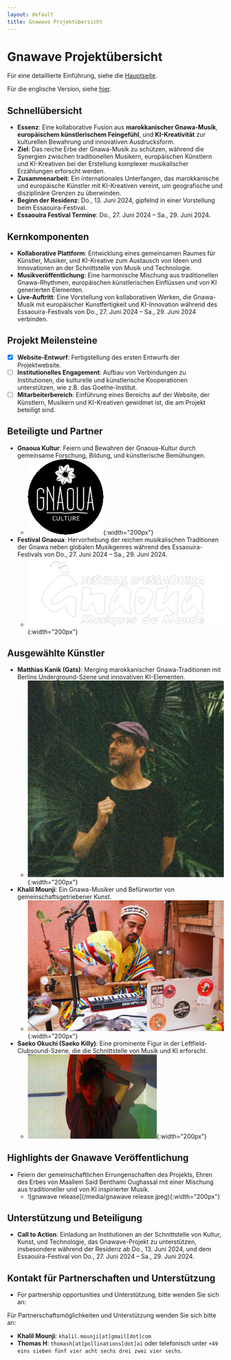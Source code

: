 ```yaml
---
layout: default
title: Gnawave Projektübersicht
---
```


# **Gnawave Projektübersicht**

Für eine detaillierte Einführung, siehe die [Hauptseite](./index-de.html).

Für die englische Version, siehe [hier](./one-pager.html).

## **Schnellübersicht**

- **Essenz**: Eine kollaborative Fusion aus **marokkanischer Gnawa-Musik**, **europäischem künstlerischem Feingefühl**, und **KI-Kreativität** zur kulturellen Bewahrung und innovativen Ausdrucksform.
- **Ziel**: Das reiche Erbe der Gnawa-Musik zu schützen, während die Synergien zwischen traditionellen Musikern, europäischen Künstlern und KI-Kreativen bei der Erstellung komplexer musikalischer Erzählungen erforscht werden.
- **Zusammenarbeit**: Ein internationales Unterfangen, das marokkanische und europäische Künstler mit KI-Kreativen vereint, um geografische und disziplinäre Grenzen zu überwinden.
- **Beginn der Residenz**: Do., 13. Juni 2024, gipfelnd in einer Vorstellung beim Essaouira-Festival.
- **Essaouira Festival Termine**: Do., 27. Juni 2024 – Sa., 29. Juni 2024.

## **Kernkomponenten**

- **Kollaborative Plattform**: Entwicklung eines gemeinsamen Raumes für Künstler, Musiker, und KI-Kreative zum Austausch von Ideen und Innovationen an der Schnittstelle von Musik und Technologie.
- **Musikveröffentlichung**: Eine harmonische Mischung aus traditionellen Gnawa-Rhythmen, europäischen künstlerischen Einflüssen und von KI generierten Elementen.
- **Live-Auftritt**: Eine Vorstellung von kollaborativen Werken, die Gnawa-Musik mit europäischer Kunstfertigkeit und KI-Innovation während des Essaouira-Festivals von Do., 27. Juni 2024 – Sa., 29. Juni 2024 verbinden.

## **Projekt Meilensteine**

- [x] **Website-Entwurf**: Fertigstellung des ersten Entwurfs der Projektwebsite.
- [ ] **Institutionelles Engagement**: Aufbau von Verbindungen zu Institutionen, die kulturelle und künstlerische Kooperationen unterstützen, wie z.B. das Goethe-Institut.
- [ ] **Mitarbeiterbereich**: Einführung eines Bereichs auf der Website, der Künstlern, Musikern und KI-Kreativen gewidmet ist, die am Projekt beteiligt sind.

## **Beteiligte und Partner**

- **Gnaoua Kultur**: Feiern und Bewahren der Gnaoua-Kultur durch gemeinsame Forschung, Bildung, und künstlerische Bemühungen.
  - ![GnaouaCultureLogo](/media/GnaouaCultureLogo.png){:width="200px"}
- **Festival Gnaoua**: Hervorhebung der reichen musikalischen Traditionen der Gnawa neben globalen Musikgenres während des Essaouira-Festivals von Do., 27. Juni 2024 – Sa., 29. Juni 2024.
  - ![Festival Gnaoua](/media/gnaoua_festival.png){:width="200px"}

## **Ausgewählte Künstler**

- **Matthias Kanik (Gats)**: Merging marokkanischer Gnawa-Traditionen mit Berlins Underground-Szene und innovativen KI-Elementen.
  - ![gats](/media/gats.jpeg){:width="200px"}
- **Khalil Mounji**: Ein Gnawa-Musiker und Befürworter von gemeinschaftsgetriebener Kunst.
  - ![Khalil Mounji](/media/khalil.jpeg){:width="200px"}
- **Saeko Okuchi (Saeko Killy)**: Eine prominente Figur in der Leftfield-Clubsound-Szene, die die Schnittstelle von Musik und KI erforscht.
  - ![Saeko Killy](/media/saekokilly.jpeg){:width="200px"}

## **Highlights der Gnawave Veröffentlichung**

- Feiern der gemeinschaftlichen Errungenschaften des Projekts, Ehren des Erbes von Maallem Said Benthami Oughassal mit einer Mischung aus traditioneller und von KI inspirierter Musik.
  - ![gnawave release](/media/gnawave release.jpeg){:width="200px"}

## **Unterstützung und Beteiligung**

- **Call to Action**: Einladung an Institutionen an der Schnittstelle von Kultur, Kunst, und Technologie, das Gnawave-Projekt zu unterstützen, insbesondere während der Residenz ab Do., 13. Juni 2024, und dem Essaouira-Festival von Do., 27. Juni 2024 – Sa., 29. Juni 2024.

## **Kontakt für Partnerschaften und Unterstützung**

- For partnership opportunities und Unterstützung, bitte wenden Sie sich an:

Für Partnerschaftsmöglichkeiten und Unterstützung wenden Sie sich bitte an:

- **Khalil Mounji**: `khalil.mounji[at]gmail[dot]com`
- **Thomas H**: `thomash[at]pollinations[dot]ai` oder telefonisch unter `+49 eins sieben fünf vier acht sechs drei zwei vier sechs`.
